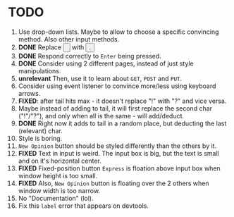 # TODO

1. Use drop-down lists. Maybe to allow to choose a specific convincing method. Also other input methods.
2. **DONE** Replace <input type="button"> with <button>.
3. **DONE** Respond correctly to `Enter` being pressed.
4. **DONE** Consider using 2 different pages, instead of just style manipulations.
5. **unrelevant** Then, use it to learn about `GET`, `POST` and `PUT`.
6. Consider using event listener to convince more/less using keyboard arrows.
7. **FIXED**: after tail hits max - it doesn't replace "!" with "?" and vice versa.
8. Maybe instead of adding to tail, it will first replace the second char ("!"/"?"), and only when all is the same - will add/deduct.
9. **DONE** Right now it adds to tail in a random place, but deducting the last (relevant) char.
10. Style is boring. 
11. `New Opinion` button should be styled differently than the others by it.
12. **FIXED** Text in input is weird. The input box is big, but the text is small and on it's horizontal center.
13. **FIXED** Fixed-position button `Express` is floation above input box when window height is too small.
14. **FIXED** Also, `New Opinion` button is floating over the 2 others when window width is too narrow.
15. No "Documentation" (lol).
16. Fix this `label` error that appears on devtools.

